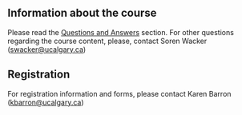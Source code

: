 ## Information about the course

Please read the [Questions and Answers](qa.md) section. For other questions regarding the course content, please, contact Soren Wacker ([swacker@ucalgary.ca](mailto:swacker@ucalgary.ca))

## Registration

For registration information and forms, please contact Karen Barron ([kbarron@ucalgary.ca](mailto:kbarron@ucalgary.ca))



